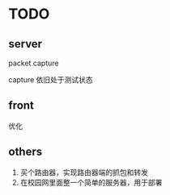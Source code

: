 # TODO

## server

packet capture

capture 依旧处于测试状态

## front

优化

## others

1. 买个路由器，实现路由器端的抓包和转发
2. 在校园网里面整一个简单的服务器，用于部署
